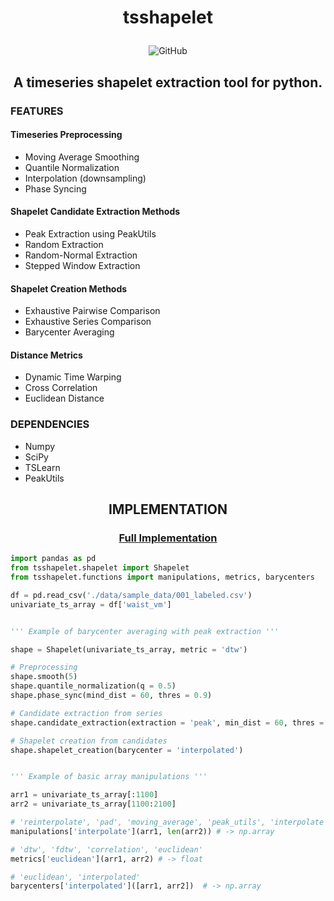 # <p align="center"> tsshapelet
<div align="center">
<p>
<img alt="GitHub" src="https://img.shields.io/github/license/gellison321/tsshapelet">
</p>
</div>

## <p align="center"> A timeseries shapelet extraction tool for python.

### **FEATURES**

#### Timeseries Preprocessing
- Moving Average Smoothing
- Quantile Normalization
- Interpolation (downsampling)
- Phase Syncing

#### Shapelet Candidate Extraction Methods
- Peak Extraction using PeakUtils
- Random Extraction
- Random-Normal Extraction
- Stepped Window Extraction

#### Shapelet Creation Methods
- Exhaustive Pairwise Comparison
- Exhaustive Series Comparison
- Barycenter Averaging

#### Distance Metrics
- Dynamic Time Warping
- Cross Correlation
- Euclidean Distance


### **DEPENDENCIES**
- Numpy
- SciPy
- TSLearn
- PeakUtils

##  <p align="center"> IMPLEMENTATION
### <p align="center"> [Full Implementation](https://github.com/gellison321/tsshapelet/blob/main/implementation.ipynb)

```python
import pandas as pd
from tsshapelet.shapelet import Shapelet
from tsshapelet.functions import manipulations, metrics, barycenters

df = pd.read_csv('./data/sample_data/001_labeled.csv')
univariate_ts_array = df['waist_vm']


''' Example of barycenter averaging with peak extraction '''

shape = Shapelet(univariate_ts_array, metric = 'dtw')

# Preprocessing
shape.smooth(5)
shape.quantile_normalization(q = 0.5)
shape.phase_sync(mind_dist = 60, thres = 0.9)

# Candidate extraction from series
shape.candidate_extraction(extraction = 'peak', min_dist = 60, thres = 0.8, max_dist = 120)

# Shapelet creation from candidates
shape.shapelet_creation(barycenter = 'interpolated')


''' Example of basic array manipulations '''

arr1 = univariate_ts_array[:1100]
arr2 = univariate_ts_array[1100:2100]

# 'reinterpolate', 'pad', 'moving_average', 'peak_utils', 'interpolate'
manipulations['interpolate'](arr1, len(arr2)) # -> np.array

# 'dtw', 'fdtw', 'correlation', 'euclidean'
metrics['euclidean'](arr1, arr2) # -> float

# 'euclidean', 'interpolated'
barycenters['interpolated']([arr1, arr2])  # -> np.array

```
